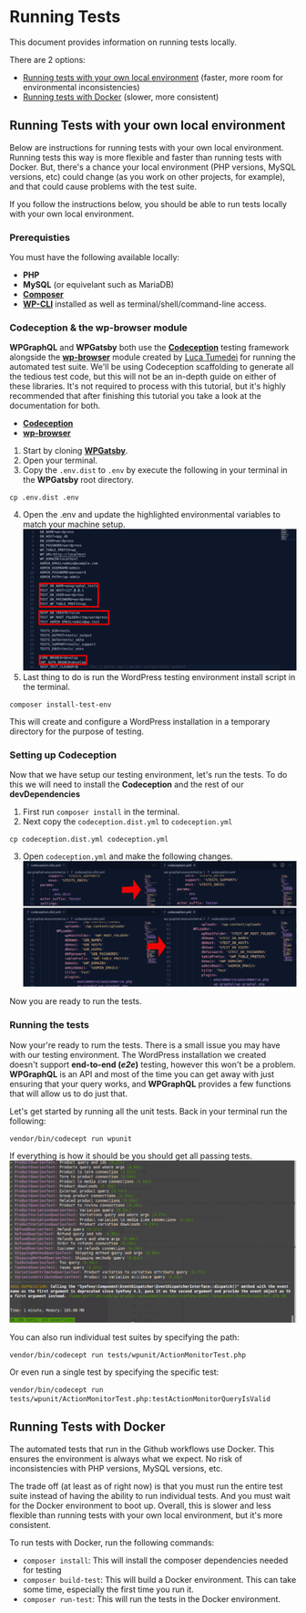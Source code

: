 # Running Tests

This document provides information on running tests locally.

There are 2 options: 

- [Running tests with your own local environment](#local-tests) (faster, more room for environmental inconsistencies)
- [Running tests with Docker](#docker-tests) (slower, more consistent)

<span id="local-tests"></span>
## Running Tests with your own local environment

Below are instructions for running tests with your own local environment. Running tests this way is more flexible and faster than running tests with Docker. But, there's a chance your local environment (PHP versions, MySQL versions, etc) could change (as you work on other projects, for example), and that could cause problems with the test suite. 

If you follow the instructions below, you should be able to run tests locally with your own local environment. 

### Prerequisties
You must have the following available locally: 
- **PHP**
- **MySQL** (or equivelant such as MariaDB)
- **[Composer](https://getcomposer.org/doc/00-intro.md)** 
- **[WP-CLI](https://wp-cli.org/)** installed as well as terminal/shell/command-line access.


### Codeception & the wp-browser module
**WPGraphQL** and **WPGatsby** both use the **[Codeception](https://codeception.com/)** testing framework alongside the **[wp-browser](https://wpbrowser.wptestkit.dev/)** module created by [Luca Tumedei](https://www.theaveragedev.com/) for running the automated test suite. We'll be using Codeception scaffolding to generate all the tedious test code, but this will not be an in-depth guide on either of these libraries. It's not required to process with this tutorial, but it's highly recommended that after finishing this tutorial you take a look at the documentation for both.
- **[Codeception](https://codeception.com/docs/01-Introduction)**
- **[wp-browser](https://wpbrowser.wptestkit.dev/)**

1. Start by cloning **[WPGatsby](https://github.com/wp-gatsby/wp-gatsby)**.
2. Open your terminal.
3. Copy the `.env.dist` to `.env` by execute the following in your terminal in the **WPGatsby** root directory.
```
cp .env.dist .env
```
4. Open the .env and update the highlighted environmental variables to match your machine setup.
![.env example](img/testing-env-example.png)
5. Last thing to do is run the WordPress testing environment install script in the terminal.
```
composer install-test-env
```

This will create and configure a WordPress installation in a temporary directory for the purpose of testing.

### Setting up Codeception
Now that we have setup our testing environment, let's run the tests. To do this we will need to install the **Codeception** and the rest of our **devDependencies**

1. First run `composer install` in the terminal.
2. Next copy the `codeception.dist.yml` to `codeception.yml`
```
cp codeception.dist.yml codeception.yml
```
3. Open `codeception.yml` and make the following changes.
![codeception.yml params config](img/codeception-yml-changes.png)
![codeception.yml WPLoader config](img/codeception-wploader-config.png)

Now you are ready to run the tests.

### Running the tests
Now your're ready to rum the tests. There is a small issue you may have with our testing environment. The WordPress installation we created doesn't support **end-to-end (*e2e*)** testing, however this won't be a problem. **WPGraphQL** is an API and most of the time you can get away with just ensuring that your query works, and **WPGraphQL** provides a few functions that will allow us to do just that.

Let's get started by running all the unit tests. Back in your terminal run the following:
```
vendor/bin/codecept run wpunit
```
If everything is how it should be you should get all passing tests.
![WPUnit test results](img/test-results.png)

You can also run individual test suites by specifying the path: 

```
vendor/bin/codecept run tests/wpunit/ActionMonitorTest.php
```

Or even run a single test by specifying the specific test:

```
vendor/bin/codecept run tests/wpunit/ActionMonitorTest.php:testActionMonitorQueryIsValid
```

<span id="docker-tests"></span>
## Running Tests with Docker

The automated tests that run in the Github workflows use Docker. This ensures the environment is always what we expect. No risk of inconsistencies with PHP versions, MySQL versions, etc. 

The trade off (at least as of right now) is that you must run the entire test suite instead of having the ability to run individual tests. And you must wait for the Docker environment to boot up. Overall, this is slower and less flexible than running tests with your own local environment, but it's more consistent. 

To run tests with Docker, run the following commands:

- `composer install`: This will install the composer dependencies needed for testing
- `composer build-test`: This will build a Docker environment. This can take some time, especially the first time you run it.
- `composer run-test`: This will run the tests in the Docker environment.
